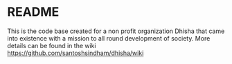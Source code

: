 # README

This is the code base created for a non profit organization Dhisha that came into existence with a mission to all round development of society.
More details can be found in the wiki https://github.com/santoshsindham/dhisha/wiki
